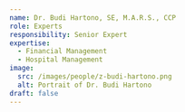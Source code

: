 ```yaml
---
name: Dr. Budi Hartono, SE, M.A.R.S., CCP
role: Experts
responsibility: Senior Expert
expertise:
  - Financial Management
  - Hospital Management
image:
  src: /images/people/z-budi-hartono.png
  alt: Portrait of Dr. Budi Hartono
draft: false
---
```

